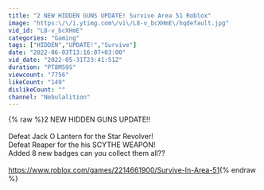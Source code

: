 ```yaml
---
title: "2 NEW HIDDEN GUNS UPDATE! Survive Area 51 Roblox"
image: "https:\/\/i.ytimg.com\/vi\/L8-v_bcXHmE\/hqdefault.jpg"
vid_id: "L8-v_bcXHmE"
categories: "Gaming"
tags: ["HIDDEN","UPDATE!","Survive"]
date: "2022-06-03T13:16:07+03:00"
vid_date: "2022-05-31T23:41:51Z"
duration: "PT8M59S"
viewcount: "7756"
likeCount: "149"
dislikeCount: ""
channel: "Nebulalition"
---
```

{% raw %}2 NEW HIDDEN GUNS UPDATE!!<br /><br />Defeat Jack O Lantern for the Star Revolver!<br />Defeat Reaper for the his SCYTHE WEAPON!<br />Added 8 new badges can you collect them all??<br /><br /><a rel="nofollow" target="blank" href="https://www.roblox.com/games/2214661900/Survive-In-Area-51">https://www.roblox.com/games/2214661900/Survive-In-Area-51</a>{% endraw %}

